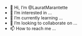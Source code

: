 - 👋 Hi, I’m @LauratMarantette
- 👀 I’m interested in ...
- 🌱 I’m currently learning ...
- 💞️ I’m looking to collaborate on ...
- 📫 How to reach me ...

<!---
LauratMarantette/LauratMarantette is a ✨ special ✨ repository because its `README.md` (this file) appears on your GitHub profile.
You can click the Preview link to take a look at your changes.
--->
